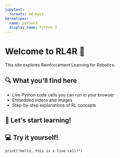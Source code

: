 ```yaml
---
jupytext:
  formats: md:myst
kernelspec:
  name: python3
  display_name: Python 3
---
```



# Welcome to RL4R 👋

This site explores Reinforcement Learning for Robotics.

## 🔍 What you'll find here

- Live Python code cells you can run in your browser
- Embedded videos and images
- Step-by-step explanations of RL concepts

## 🚀 Let's start learning!


## 💻 Try it yourself!


```{code-cell}
print("Hello, this is a live cell!")
```

